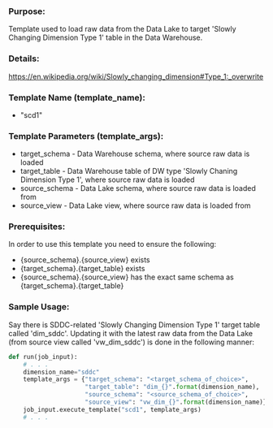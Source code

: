 ### Purpose:
Template used to load raw data from the Data Lake to target 'Slowly Changing Dimension Type 1' table in the Data Warehouse.

### Details:
  <https://en.wikipedia.org/wiki/Slowly_changing_dimension#Type_1:_overwrite>

### Template Name (template_name):
- "scd1"

### Template Parameters (template_args):
- target_schema   - Data Warehouse schema, where source raw data is loaded
- target_table    - Data Warehouse table of DW type 'Slowly Chaning Dimension Type 1', where source raw data is loaded
- source_schema   - Data Lake schema, where source raw data is loaded from
- source_view     - Data Lake view, where source raw data is loaded from

### Prerequisites:
In order to use this template you need to ensure the following:
- {source_schema}.{source_view} exists
- {target_schema}.{target_table} exists
- {source_schema}.{source_view} has the exact same schema as {target_schema}.{target_table}

### Sample Usage:
Say there is SDDC-related 'Slowly Changing Dimension Type 1' target table called 'dim_sddc'.
Updating it with the latest raw data from the Data Lake (from source view called 'vw_dim_sddc') is done in the following manner:
```python
def run(job_input):
    # . . .
	dimension_name="sddc"
	template_args = {"target_schema": "<target_schema_of_choice>",
	                 "target_table": "dim_{}".format(dimension_name),
	                 "source_schema": "<source_schema_of_choice>",
	                 "source_view": "vw_dim_{}".format(dimension_name)}
	job_input.execute_template("scd1", template_args)
    # . . .
```
